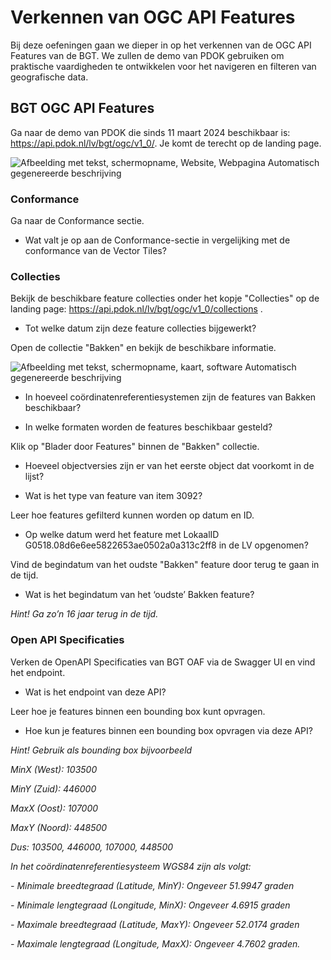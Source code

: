 # Verkennen van OGC API Features

Bij deze oefeningen gaan we dieper in op het verkennen van de OGC API Features
van de BGT. We zullen de demo van PDOK gebruiken om praktische vaardigheden te
ontwikkelen voor het navigeren en filteren van geografische data.

## BGT OGC API Features

Ga naar de demo van PDOK die sinds 11 maart 2024 beschikbaar is:
<https://api.pdok.nl/lv/bgt/ogc/v1_0/>. Je komt de terecht op de landing
page.

![Afbeelding met tekst, schermopname, Website, Webpagina Automatisch
gegenereerde beschrijving](media/32b7442861e1e387e715acac2c4f755d.png)

### Conformance

Ga naar de Conformance sectie.

-   Wat valt je op aan de Conformance-sectie in vergelijking met de conformance
    van de Vector Tiles?

### Collecties

Bekijk de beschikbare feature collecties onder het kopje "Collecties" op de
landing page: <https://api.pdok.nl/lv/bgt/ogc/v1_0/collections> .

-   Tot welke datum zijn deze feature collecties bijgewerkt?

Open de collectie "Bakken" en bekijk de beschikbare informatie.

![Afbeelding met tekst, schermopname, kaart, software Automatisch gegenereerde
beschrijving](media/0e469c9e1a4c87d242cd8a9e95e62146.png)

-   In hoeveel coördinatenreferentiesystemen zijn de features van Bakken
    beschikbaar?

-   In welke formaten worden de features beschikbaar gesteld?

Klik op "Blader door Features" binnen de "Bakken" collectie.

-   Hoeveel objectversies zijn er van het eerste object dat voorkomt in de
    lijst?

-   Wat is het type van feature van item 3092?

Leer hoe features gefilterd kunnen worden op datum en ID.

-   Op welke datum werd het feature met LokaalID
    G0518.08d6e6ee5822653ae0502a0a313c2ff8 in de LV opgenomen?

Vind de begindatum van het oudste "Bakken" feature door terug te gaan in de
tijd.

-   Wat is het begindatum van het ‘oudste’ Bakken feature?

*Hint! Ga zo’n 16 jaar terug in de tijd.*

### Open API Specificaties

Verken de OpenAPI Specificaties van BGT OAF via de Swagger UI en vind het
endpoint.

-   Wat is het endpoint van deze API?

Leer hoe je features binnen een bounding box kunt opvragen.

-   Hoe kun je features binnen een bounding box opvragen via deze API?

*Hint! Gebruik als bounding box bijvoorbeeld*

*MinX (West): 103500*

*MinY (Zuid): 446000*

*MaxX (Oost): 107000*

*MaxY (Noord): 448500*

*Dus: 103500, 446000, 107000, 448500*

*In het coördinatenreferentiesysteem WGS84 zijn als volgt:*

*- Minimale breedtegraad (Latitude, MinY): Ongeveer 51.9947 graden*

*- Minimale lengtegraad (Longitude, MinX): Ongeveer 4.6915 graden*

*- Maximale breedtegraad (Latitude, MaxY): Ongeveer 52.0174 graden*

*- Maximale lengtegraad (Longitude, MaxX): Ongeveer 4.7602 graden.*
